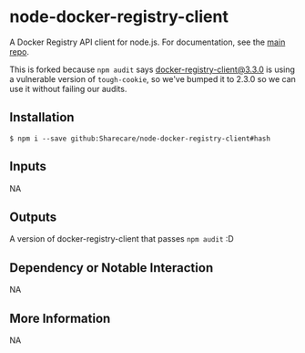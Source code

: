 # node-docker-registry-client

A Docker Registry API client for node.js. For documentation, see the
[main repo](https://github.com/joyent/node-docker-registry-client).

This is forked because `npm audit` says docker-registry-client@3.3.0
is using a vulnerable version of `tough-cookie`, so we've bumped it to
2.3.0 so we can use it without failing our audits.

## Installation

```
$ npm i --save github:Sharecare/node-docker-registry-client#hash
```

## Inputs

NA

## Outputs

A version of docker-registry-client that passes `npm audit` :D

## Dependency or Notable Interaction

NA

## More Information

NA
